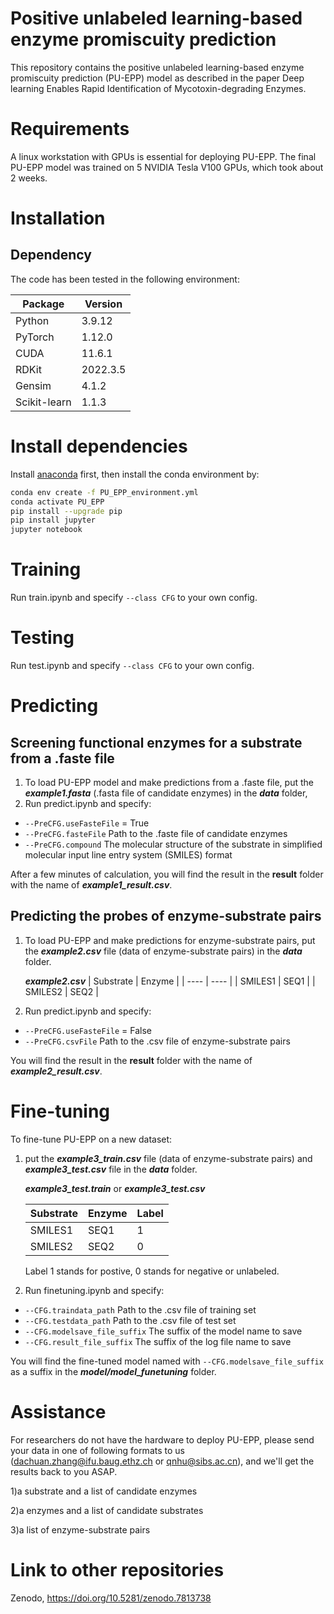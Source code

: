 # Positive unlabeled learning-based enzyme promiscuity prediction

This repository contains the positive unlabeled learning-based enzyme promiscuity prediction (PU-EPP) model as described in the paper Deep learning Enables Rapid Identification of Mycotoxin-degrading Enzymes.

# Requirements
A linux workstation with GPUs is essential for deploying PU-EPP. The final PU-EPP model was trained on 5 NVIDIA Tesla V100 GPUs, which took about 2 weeks.

# Installation

## Dependency
The code has been tested in the following environment:

|  Package    | Version  |
|  ----  | ----  |
| Python  | 3.9.12 |
| PyTorch  | 1.12.0 |
| CUDA  | 11.6.1 |
| RDKit  | 2022.3.5 |
| Gensim  | 4.1.2 |
| Scikit-learn | 1.1.3 |

# Install dependencies
Install [anaconda](https://www.anaconda.com/) first, then install the conda environment by:

```bash
conda env create -f PU_EPP_environment.yml
conda activate PU_EPP
pip install --upgrade pip
pip install jupyter
jupyter notebook
```

# Training
Run train.ipynb and specify `--class CFG` to your own config.

# Testing
Run test.ipynb and specify `--class CFG` to your own config.

# Predicting
## Screening functional enzymes for a substrate from a .faste file
1. To load PU-EPP model and make predictions from a .faste file, put the ***example1.fasta*** (.fasta file of candidate enzymes) in the ***data*** folder, 
2. Run predict.ipynb and specify:
* `--PreCFG.useFasteFile`  = True
* `--PreCFG.fasteFile` Path to the .faste file of candidate enzymes
* `--PreCFG.compound`  The molecular structure of the substrate in simplified molecular input line entry system (SMILES) format


After a few minutes of calculation, you will find the result in the **result** folder with the name of ***example1_result.csv***.

## Predicting the probes of enzyme-substrate pairs
1. To load PU-EPP and make predictions for enzyme-substrate pairs, put the ***example2.csv*** file (data of enzyme-substrate pairs) in the ***data*** folder.

    ***example2.csv*** 
    |  Substrate    | Enzyme  |
    |  ----  | ----  |
    | SMILES1  | SEQ1 |
    | SMILES2  | SEQ2 |

2. Run predict.ipynb and specify:
* `--PreCFG.useFasteFile` = False
* `--PreCFG.csvFile` Path to the .csv file of enzyme-substrate pairs

You will find the result in the **result** folder with the name of ***example2_result.csv***.

# Fine-tuning 

To fine-tune PU-EPP on a new dataset:
1. put the ***example3_train.csv*** file (data of enzyme-substrate pairs) and ***example3_test.csv*** file in the ***data*** folder.

    ***example3_test.train*** or ***example3_test.csv***

    |  Substrate    | Enzyme  | Label |
    |  ----  | ----  | ---- |
    | SMILES1  | SEQ1 | 1 |
    | SMILES2  | SEQ2 | 0 |
    
    Label 1 stands for postive, 0 stands for negative or unlabeled.
    
2. Run finetuning.ipynb and specify:
* `--CFG.traindata_path` Path to the .csv file of training set
* `--CFG.testdata_path` Path to the .csv file of test set
* `--CFG.modelsave_file_suffix` The suffix of the model name to save
* `--CFG.result_file_suffix` The suffix of the log file name to save

You will find the fine-tuned model named with `--CFG.modelsave_file_suffix` as a suffix in the ***model/model_funetuning*** folder.


# Assistance
For researchers do not have the hardware to deploy PU-EPP, please send your data in one of following formats to us (dachuan.zhang@ifu.baug.ethz.ch or qnhu@sibs.ac.cn), and we'll get the results back to you ASAP.

1)a substrate and a list of candidate enzymes

2)a enzymes and a list of candidate substrates

3)a list of enzyme-substrate pairs

# Link to other repositories
Zenodo, https://doi.org/10.5281/zenodo.7813738

